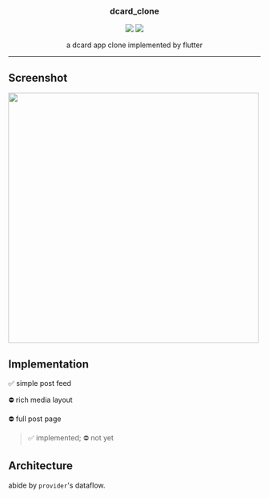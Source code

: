 <p align="center">
  <h3 align="center">dcard_clone</h3>
</p>

<p align="center">
   <img src="https://img.shields.io/badge/language-Dart-00B4AB?style"/>
   <img src="https://img.shields.io/github/license/maxam2017/dcard_clone"/>
</p>
<p align="center">
   a dcard app clone implemented by flutter
</p>

---

## Screenshot

<img src='https://i.imgur.com/SoyYbc9.png' height='500'>

## Implementation
✅ simple post feed

⛔ rich media layout

⛔ full post page

> ✅ implemented; ⛔ not yet

## Architecture
abide by `provider`'s dataflow.